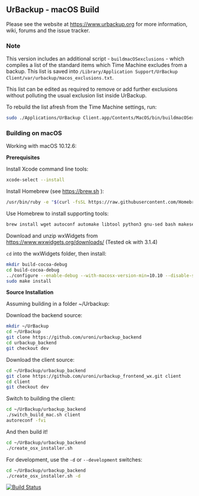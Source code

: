 ## UrBackup - macOS Build

Please see the website at https://www.urbackup.org for more information, wiki, forums and the issue tracker.

### Note

This version includes an additional script - `buildmacOSexclusions` - which compiles a list
of the standard items which Time Machine excludes from a backup. This list is saved into
`/Library/Application Support/UrBackup Client/var/urbackup/macos_exclusions.txt`.

This list can be edited as required to remove or add further exclusions without polluting the
usual exclusion list inside UrBackup.

To rebuild the list afresh from the Time Machine settings, run:
```bash
sudo ./Applications/UrBackup Client.app/Contents/MacOS/bin/buildmacOSexclusions --force
```


### Building on macOS

Working with macOS 10.12.6:

**Prerequisites**

Install Xcode command line tools:
```bash
xcode-select --install
```

Install Homebrew (see https://brew.sh ):
```bash
/usr/bin/ruby -e "$(curl -fsSL https://raw.githubusercontent.com/Homebrew/install/master/install)"
```

Use Homebrew to install supporting tools:
```bash
brew install wget autoconf automake libtool python3 gnu-sed bash makeself
```

Download and unzip wxWidgets from https://www.wxwidgets.org/downloads/
(Tested ok with 3.1.4)

`cd` into the wxWidgets folder, then install:
```bash
mkdir build-cocoa-debug
cd build-cocoa-debug
../configure --enable-debug --with-macosx-version-min=10.10 --disable-shared --without-liblzma
sudo make install
```

**Source Installation**

Assuming building in a folder ~/Urbackup:

Download the backend source:
```bash
mkdir ~/UrBackup
cd ~/UrBackup
git clone https://github.com/uroni/urbackup_backend
cd urbackup_backend
git checkout dev
```

Download the client source:
```bash
cd ~/UrBackup/urbackup_backend
git clone https://github.com/uroni/urbackup_frontend_wx.git client
cd client
git checkout dev
```

Switch to building the client:
```bash
cd ~/UrBackup/urbackup_backend
./switch_build_mac.sh client
autoreconf -fvi
```

And then build it!
```bash
cd ~/UrBackup/urbackup_backend
./create_osx_installer.sh
```

For development, use the `-d` or `--development` switches:
```bash
cd ~/UrBackup/urbackup_backend
./create_osx_installer.sh -d
```


[![Build Status](https://travis-ci.org/uroni/urbackup_backend.svg?branch=dev)](https://travis-ci.org/uroni/urbackup_backend)
